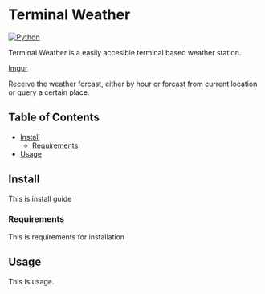 # Terminal Weather
[![Python](https://img.shields.io/badge/python-v3.6.0-blue.svg)](https://www.python.org/downloads)

Terminal Weather is a easily accesible terminal based weather station.

[Imgur](http://i.imgur.com/oU2L7bO.gif)

Receive the weather forcast, either by hour or forcast from current location or query a certain place. 


## Table of Contents
- [Install](#1-install)
  - [Requirements](#11-requirements)
- [Usage](#2-usage)



## Install
This is install guide

### Requirements
This is requirements for installation

## Usage
This is usage. 
